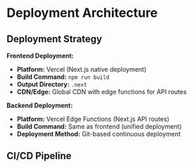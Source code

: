 # Deployment Architecture

## Deployment Strategy

**Frontend Deployment:**
- **Platform:** Vercel (Next.js native deployment)
- **Build Command:** `npm run build`
- **Output Directory:** `.next`
- **CDN/Edge:** Global CDN with edge functions for API routes

**Backend Deployment:**
- **Platform:** Vercel Edge Functions (Next.js API routes)
- **Build Command:** Same as frontend (unified deployment)
- **Deployment Method:** Git-based continuous deployment

## CI/CD Pipeline

```yaml
